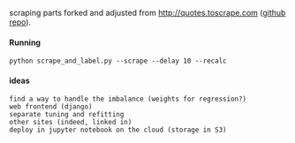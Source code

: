 scraping parts forked and adjusted from http://quotes.toscrape.com ([github repo](https://github.com/scrapinghub/spidyquotes)).


#### Running

    python scrape_and_label.py --scrape --delay 10 --recalc


#### ideas
    find a way to handle the imbalance (weights for regression?)
    web frontend (django)
    separate tuning and refitting
    other sites (indeed, linked in)
    deploy in jupyter notebook on the cloud (storage in S3)
